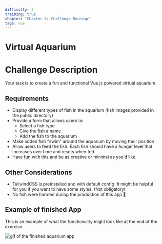 ```yaml
---
difficulty: 2
training: true
chapter: "Chapter 5: Challenge Roundup"
tags: vue
---
```


# Virtual Aquarium

# Challenge Description

Your task is to create a fun and functional Vue.js powered virtual aquarium.

## Requirements

- Display different types of fish in the aquarium (fish images provided in the public directory)
- Provide a form that allows users to:
  - Select a fish type
  - Give the fish a name
  - Add the fish to the aquarium
- Make added fish "swim" around the aquarium by moving their position
- Allow users to feed the fish. Each fish should have a hunger level that increases over time and resets when fed.
- Have fun with this and be as creative or minimal as you'd like.

## Other Considerations

- TailwindCSS is preinstalled and with default config. It might be helpful for you if you want to have some styles. (Not obligatory)
- No fish were harmed during the production of this app 🤪

## Example of finished App

This is an example of what the functionality might look like at the end of the exercise.

![gif of the finished aquarium app](https://media.githubusercontent.com/media/serhii-chernenko/vue3-aquarium/main/aquarium.gif)
